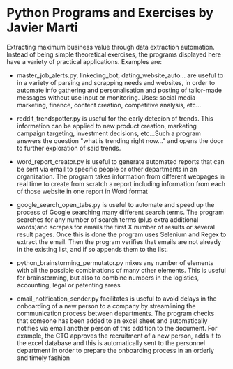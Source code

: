 # Python Programs and Exercises by Javier Marti
Extracting maximum business value through data extraction automation.
Instead of being simple theoretical exercises, the programs displayed here have a variety of practical applications. 
Examples are:

- master_job_alerts.py, linkeding_bot, dating_website_auto... are useful to in a variety of parsing and scrapping needs and websites, in order to automate info gathering and personalisation and posting of tailor-made messages without use input or monitoring. Uses: social media marketing, finance, content creation, competitive analysis, etc...

- reddit_trendspotter.py is useful for the early detecion of trends. This information can be applied to new product creation, marketing campaign targeting, investment decisions, etc...Such a program answers the question "what is trending right now..." and opens the door to further exploration of said trends.

- word_report_creator.py is useful to generate automated reports that can be sent via email to specific people or other departments in an organization. The program takes information from different webpages in real time to create from scratch a report including  information from each of those website in one report in Word format

- google_search_open_tabs.py is useful to automate and speed up the process of Google searching many different search terms. The program searches for any number of search terms (plus extra additional words)and scrapes for emails the
first X number of results or several result pages. Once this is done the program uses Selenium and Regex to extract the email. Then the program verifies that emails are not
already in the existing list, and if so appends them to the list.

- python_brainstorming_permutator.py mixes any number of elements with all the possible combinations of many other elements. This is useful for brainstorming, but also to combine numbers in the logistics, accounting, legal or patenting areas

- email_notification_sender.py facilitates is useful to avoid delays in the onboarding of a new person to a company by streamlining the communication process between departments. The program checks that someone has been added to an excel sheet and automatically notifies via email another person of this addition to the document. For example, the CTO approves the recruitment of a new person, adds it to the excel database and this is automatically sent to the personnel department in order to prepare the onboarding process in an orderly and timely fashion
